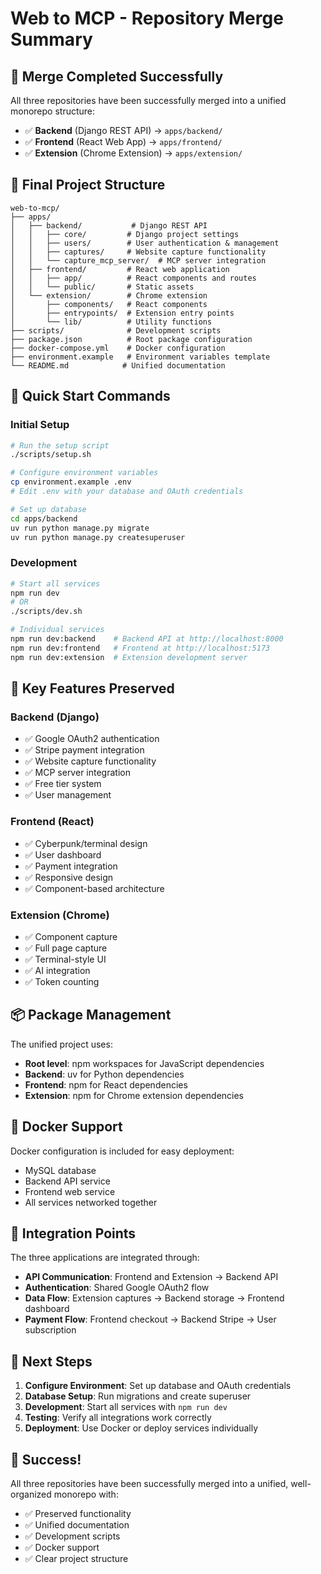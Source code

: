 # Web to MCP - Repository Merge Summary

## 🎯 Merge Completed Successfully

All three repositories have been successfully merged into a unified monorepo structure:

- ✅ **Backend** (Django REST API) → `apps/backend/`
- ✅ **Frontend** (React Web App) → `apps/frontend/`
- ✅ **Extension** (Chrome Extension) → `apps/extension/`

## 📁 Final Project Structure

```
web-to-mcp/
├── apps/
│   ├── backend/           # Django REST API
│   │   ├── core/         # Django project settings
│   │   ├── users/        # User authentication & management
│   │   ├── captures/     # Website capture functionality
│   │   └── capture_mcp_server/  # MCP server integration
│   ├── frontend/         # React web application
│   │   ├── app/          # React components and routes
│   │   └── public/       # Static assets
│   └── extension/        # Chrome extension
│       ├── components/   # React components
│       ├── entrypoints/  # Extension entry points
│       └── lib/          # Utility functions
├── scripts/              # Development scripts
├── package.json          # Root package configuration
├── docker-compose.yml    # Docker configuration
├── environment.example   # Environment variables template
└── README.md            # Unified documentation
```

## 🚀 Quick Start Commands

### Initial Setup
```bash
# Run the setup script
./scripts/setup.sh

# Configure environment variables
cp environment.example .env
# Edit .env with your database and OAuth credentials

# Set up database
cd apps/backend
uv run python manage.py migrate
uv run python manage.py createsuperuser
```

### Development
```bash
# Start all services
npm run dev
# OR
./scripts/dev.sh

# Individual services
npm run dev:backend    # Backend API at http://localhost:8000
npm run dev:frontend   # Frontend at http://localhost:5173
npm run dev:extension  # Extension development server
```

## 🔧 Key Features Preserved

### Backend (Django)
- ✅ Google OAuth2 authentication
- ✅ Stripe payment integration
- ✅ Website capture functionality
- ✅ MCP server integration
- ✅ Free tier system
- ✅ User management

### Frontend (React)
- ✅ Cyberpunk/terminal design
- ✅ User dashboard
- ✅ Payment integration
- ✅ Responsive design
- ✅ Component-based architecture

### Extension (Chrome)
- ✅ Component capture
- ✅ Full page capture
- ✅ Terminal-style UI
- ✅ AI integration
- ✅ Token counting

## 📦 Package Management

The unified project uses:
- **Root level**: npm workspaces for JavaScript dependencies
- **Backend**: uv for Python dependencies
- **Frontend**: npm for React dependencies
- **Extension**: npm for Chrome extension dependencies

## 🐳 Docker Support

Docker configuration is included for easy deployment:
- MySQL database
- Backend API service
- Frontend web service
- All services networked together

## 🔗 Integration Points

The three applications are integrated through:
- **API Communication**: Frontend and Extension → Backend API
- **Authentication**: Shared Google OAuth2 flow
- **Data Flow**: Extension captures → Backend storage → Frontend dashboard
- **Payment Flow**: Frontend checkout → Backend Stripe → User subscription

## 📝 Next Steps

1. **Configure Environment**: Set up database and OAuth credentials
2. **Database Setup**: Run migrations and create superuser
3. **Development**: Start all services with `npm run dev`
4. **Testing**: Verify all integrations work correctly
5. **Deployment**: Use Docker or deploy services individually

## 🎉 Success!

All three repositories have been successfully merged into a unified, well-organized monorepo with:
- ✅ Preserved functionality
- ✅ Unified documentation
- ✅ Development scripts
- ✅ Docker support
- ✅ Clear project structure
